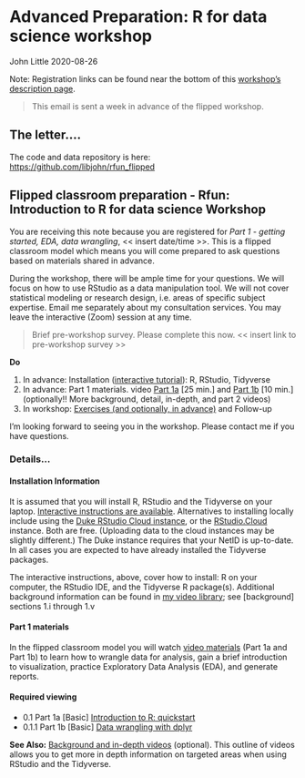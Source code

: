 Advanced Preparation: R for data science workshop
================
John Little
2020-08-26

<!-- 0_prepare.md is generated from 0_prepare.Rmd. Please edit that file -->

Note: Registration links can be found near the bottom of this
[workshop’s description
page](https://rfun.library.duke.edu/portfolio/r_flipped/).

> This email is sent a week in advance of the flipped workshop.

## The letter….

The code and data repository is here:
<https://github.com/libjohn/rfun_flipped>

## Flipped classroom preparation - Rfun: Introduction to R for data science Workshop

You are receiving this note because you are registered for *Part 1 -
getting started, EDA, data wrangling*, \<\< insert date/time \>\>. This
is a flipped classroom model which means you will come prepared to ask
questions based on materials shared in advance.

During the workshop, there will be ample time for your questions. We
will focus on how to use RStudio as a data manipulation tool. We will
not cover statistical modeling or research design, i.e. areas of
specific subject expertise. Email me separately about my consultation
services. You may leave the interactive (Zoom) session at any time.

> Brief pre-workshop survey. Please complete this now. \<\< insert link
> to pre-workshop survey \>\>

**Do**

1.  In advance: Installation ([interactive
    tutorial](https://tutorials.shinyapps.io/00-setup/)): R, RStudio,
    Tidyverse
2.  In advance: Part 1 materials. video
    [Part 1a](https://warpwire.duke.edu/w/pfYDAA/) \[25 min.\] and
    [Part 1b](https://warpwire.duke.edu/w/6_YDAA/) \[10 min.\]
    (optionally\!\! More background, detail, in-depth, and part 2
    videos)
3.  In workshop: [Exercises (and optionally, in
    advance)](https://github.com/libjohn/rfun_flipped#exercises-part-1)
    and Follow-up

I’m looking forward to seeing you in the workshop. Please contact me if
you have questions.

### Details…

#### Installation Information

It is assumed that you will install R, RStudio and the Tidyverse on your
laptop. [Interactive instructions are
available](https://tutorials.shinyapps.io/00-setup/). Alternatives to
installing locally include using the [Duke RStudio Cloud
instance](https://vm-manage.oit.duke.edu/containers/rstudio), or the
[RStudio.Cloud](https://rstudio.cloud/) instance. Both are free.
(Uploading data to the cloud instances may be slightly different.) The
Duke instance requires that your NetID is up-to-date. In all cases you
are expected to have already installed the Tidyverse packages.

The interactive instructions, above, cover how to install: R on your
computer, the RStudio IDE, and the Tidyverse R package(s). Additional
background information can be found in [my video
library](https://warpwire.duke.edu/w/n_YDAA/); see \[background\]
sections 1.i through 1.v

#### Part 1 materials

In the flipped classroom model you will watch [video
materials](https://warpwire.duke.edu/w/n_YDAA/) (Part 1a and Part 1b) to
learn how to wrangle data for analysis, gain a brief introduction to
visualization, practice Exploratory Data Analysis (EDA), and generate
reports.

#### Required viewing

  - 0.1 Part 1a \[Basic\] [Introduction to R:
    quickstart](https://warpwire.duke.edu/w/pfYDAA/)
  - 0.1.1 Part 1b \[Basic\] [Data wrangling with
    dplyr](https://warpwire.duke.edu/w/6_YDAA/)

**See Also:** [Background and in-depth
videos](https://github.com/libjohn/rfun_flipped#part-1-additional-background-and-explanatory-videos)
(optional). This outline of videos allows you to get more in depth
information on targeted areas when using RStudio and the Tidyverse.
